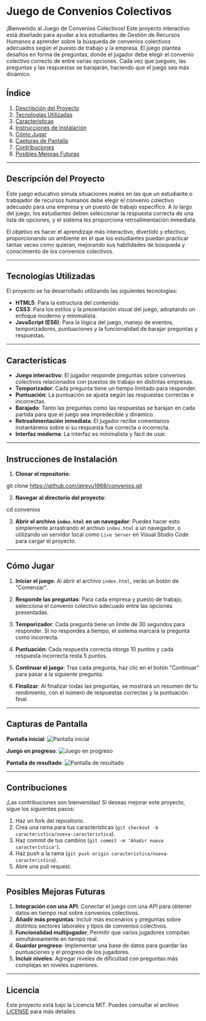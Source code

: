# Juego de Convenios Colectivos

¡Bienvenido al Juego de Convenios Colectivos! Este proyecto interactivo está diseñado para ayudar a los estudiantes de Gestión de Recursos Humanos a aprender sobre la búsqueda de convenios colectivos adecuados según el puesto de trabajo y la empresa. El juego plantea desafíos en forma de preguntas, donde el jugador debe elegir el convenio colectivo correcto de entre varias opciones. Cada vez que juegues, las preguntas y las respuestas se barajarán, haciendo que el juego sea más dinámico.

## Índice

1. [Descripción del Proyecto](#descripción-del-proyecto)
2. [Tecnologías Utilizadas](#tecnologías-utilizadas)
3. [Características](#características)
4. [Instrucciones de Instalación](#instrucciones-de-instalación)
5. [Cómo Jugar](#cómo-jugar)
6. [Capturas de Pantalla](#capturas-de-pantalla)
7. [Contribuciones](#contribuciones)
8. [Posibles Mejoras Futuras](#posibles-mejoras-futuras)

---

## Descripción del Proyecto

Este juego educativo simula situaciones reales en las que un estudiante o trabajador de recursos humanos debe elegir el convenio colectivo adecuado para una empresa y un puesto de trabajo específico. A lo largo del juego, los estudiantes deben seleccionar la respuesta correcta de una lista de opciones, y el sistema les proporciona retroalimentación inmediata. 

El objetivo es hacer el aprendizaje más interactivo, divertido y efectivo, proporcionando un ambiente en el que los estudiantes puedan practicar tantas veces como quieran, mejorando sus habilidades de búsqueda y conocimiento de los convenios colectivos.

---

## Tecnologías Utilizadas

El proyecto se ha desarrollado utilizando las siguientes tecnologías:

- **HTML5**: Para la estructura del contenido.
- **CSS3**: Para los estilos y la presentación visual del juego, adoptando un enfoque moderno y minimalista.
- **JavaScript (ES6)**: Para la lógica del juego, manejo de eventos, temporizadores, puntuaciones y la funcionalidad de barajar preguntas y respuestas.
  
---

## Características

- **Juego interactivo**: El jugador responde preguntas sobre convenios colectivos relacionados con puestos de trabajo en distintas empresas.
- **Temporizador**: Cada pregunta tiene un tiempo limitado para responder.
- **Puntuación**: La puntuación se ajusta según las respuestas correctas e incorrectas.
- **Barajado**: Tanto las preguntas como las respuestas se barajan en cada partida para que el juego sea impredecible y dinámico.
- **Retroalimentación inmediata**: El jugador recibe comentarios instantáneos sobre si su respuesta fue correcta o incorrecta.
- **Interfaz moderna**: La interfaz es minimalista y fácil de usar.

---

## Instrucciones de Instalación

1. **Clonar el repositorio**:
   
git clone https://github.com/atreyu1968/convenios.git


2. **Navegar al directorio del proyecto**:
   
cd convenios


3. **Abrir el archivo `index.html` en un navegador**:
Puedes hacer esto simplemente arrastrando el archivo `index.html` a un navegador, o utilizando un servidor local como `Live Server` en Visual Studio Code para cargar el proyecto.

---

## Cómo Jugar

1. **Iniciar el juego**: Al abrir el archivo `index.html`, verás un botón de "Comenzar".

2. **Responde las preguntas**: Para cada empresa y puesto de trabajo, selecciona el convenio colectivo adecuado entre las opciones presentadas.

3. **Temporizador**: Cada pregunta tiene un límite de 30 segundos para responder. Si no respondes a tiempo, el sistema marcará la pregunta como incorrecta.

4. **Puntuación**: Cada respuesta correcta otorga 10 puntos y cada respuesta incorrecta resta 5 puntos.

5. **Continuar el juego**: Tras cada pregunta, haz clic en el botón "Continuar" para pasar a la siguiente pregunta.

6. **Finalizar**: Al finalizar todas las preguntas, se mostrará un resumen de tu rendimiento, con el número de respuestas correctas y la puntuación final.

---

## Capturas de Pantalla

**Pantalla inicial**:
![Pantalla inicial](ruta-a-la-imagen)

**Juego en progreso**:
![Juego en progreso](ruta-a-la-imagen)

**Pantalla de resultado**:
![Pantalla de resultado](ruta-a-la-imagen)

---

## Contribuciones

¡Las contribuciones son bienvenidas! Si deseas mejorar este proyecto, sigue los siguientes pasos:

1. Haz un fork del repositorio.
2. Crea una rama para tus características (`git checkout -b caracteristica/nueva-caracteristica`).
3. Haz commit de tus cambios (`git commit -m 'Añadir nueva característica'`).
4. Haz push a la rama (`git push origin caracteristica/nueva-caracteristica`).
5. Abre una pull request.

---

## Posibles Mejoras Futuras

1. **Integración con una API**: Conectar el juego con una API para obtener datos en tiempo real sobre convenios colectivos.
2. **Añadir más preguntas**: Incluir más escenarios y preguntas sobre distintos sectores laborales y tipos de convenios colectivos.
3. **Funcionalidad multijugador**: Permitir que varios jugadores compitan simultáneamente en tiempo real.
4. **Guardar progreso**: Implementar una base de datos para guardar las puntuaciones y el progreso de los jugadores.
5. **Incluir niveles**: Agregar niveles de dificultad con preguntas más complejas en niveles superiores.

---

## Licencia

Este proyecto está bajo la Licencia MIT. Puedes consultar el archivo [LICENSE](LICENSE) para más detalles.


